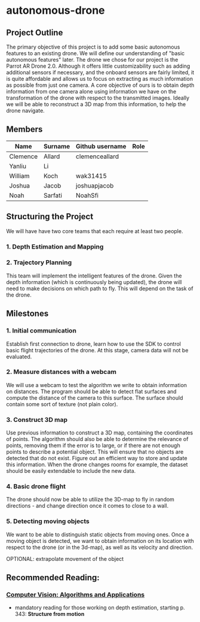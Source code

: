 # autonomous-drone

## Project Outline

The primary objective of this project is to add some basic autonomous features to an existing drone. 
We will define our understanding of "basic autonomous features" later.
The drone we chose for our project is the Parrot AR Drone 2.0. Although it offers little customizability such as adding additional sensors if necessary, and the onboard sensors are fairly limited, it is quite affordable and allows us to focus on extracting as much information as possible from just one camera.
A core objective of ours is to obtain depth information from one camera alone using information we have on the transformation of the drone with respect to the transmitted images. 
Ideally we will be able to reconstruct a 3D map from this information, to help the drone navigate. 

## Members

| Name     | Surname | Github username | Role |
| -------- | ------- | --------------- | ---- |
| Clemence | Allard  | clemenceallard  |      |
| Yanliu   | Li      |                 |      |
| William  | Koch    | wak31415        |      |
| Joshua   | Jacob   | joshuapjacob    |      |
| Noah     | Sarfati | NoahSfi         |      |

## Structuring the Project

We will have have two core teams that each require at least two people. 

### 1. Depth Estimation and Mapping

### 2. Trajectory Planning

This team will implement the intelligent features of the drone. Given the depth information (which is continuously being updated), the drone will need to make decisions on which path to fly. This will depend on the task of the drone.

## Milestones

### 1. Initial communication

Establish first connection to drone, learn how to use the SDK to control basic flight trajectories of the drone. 
At this stage, camera data will not be evaluated.

### 2. Measure distances with a webcam

We will use a webcam to test the algorithm we write to obtain information on distances. The program should be able to detect flat surfaces and compute the distance of the camera to this surface. The surface should contain some sort of texture (not plain color).

### 3. Construct 3D map

Use previous information to construct a 3D map, containing the coordinates of points. The algorithm should also be able to determine the relevance of points, removing them if the error is to large, or if there are not enough points to describe a potential object. This will ensure that no objects are detected that do not exist. 
Figure out an efficient way to store and update this information. When the drone changes rooms for example, the dataset should be easily extendable to include the new data.

### 4. Basic drone flight

The drone should now be able to utilize the 3D-map to fly in random directions - and change direction once it comes to close to a wall.

### 5. Detecting moving objects

We want to be able to distinguish static objects from moving ones. Once a moving object is detected, we want to obtain information on its location with respect to the drone (or in the 3d-map), as well as its velocity and direction.

OPTIONAL: extrapolate movement of the object


## Recommended Reading:

### [Computer Vision: Algorithms and Applications](http://szeliski.org/Book/)
- mandatory reading for those working on depth estimation, starting p. 343: **Structure from motion**
